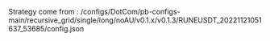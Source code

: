 Strategy come from : /configs/DotCom/pb-configs-main/recursive_grid/single/long/noAU/v0.1.x/v0.1.3/RUNEUSDT_20221121051637_53685/config.json